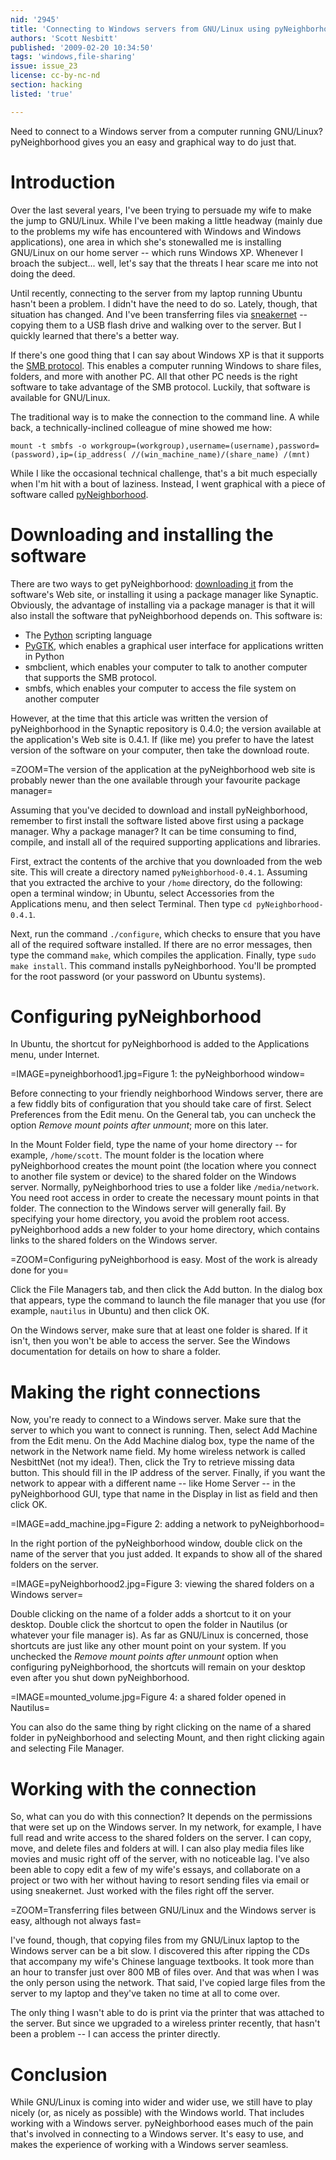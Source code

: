 ```yaml
---
nid: '2945'
title: 'Connecting to Windows servers from GNU/Linux using pyNeighborhood'
authors: 'Scott Nesbitt'
published: '2009-02-20 10:34:50'
tags: 'windows,file-sharing'
issue: issue_23
license: cc-by-nc-nd
section: hacking
listed: 'true'

---
```

Need to connect to a Windows server from a computer running GNU/Linux? pyNeighborhood gives you an easy and graphical way to do just that.

# Introduction

Over the last several years, I've been trying to persuade my wife to make the jump to GNU/Linux. While I've been making a little headway (mainly due to the problems my wife has encountered with Windows and Windows applications), one area in which she's stonewalled me is installing GNU/Linux on our home server -- which runs Windows XP. Whenever I broach the subject... well, let's say that the threats I hear scare me into not doing the deed. 

Until recently, connecting to the server from my laptop running Ubuntu hasn't been a problem. I didn't have the need to do so. Lately, though, that situation has changed. And I've been transferring files via [sneakernet](http://en.wikipedia.org/wiki/Sneakernet) -- copying them to a USB flash drive and walking over to the server. But I quickly learned that there's a better way.

If there's one good thing that I can say about Windows XP is that it supports the [SMB protocol](http://samba.anu.edu.au/cifs/docs/what-is-smb.html). This enables a computer running Windows to share files, folders, and more with another PC. All that other PC needs is the right software to take advantage of the SMB protocol. Luckily, that software is available for GNU/Linux.

The traditional way is to make the connection to the command line. A while back, a technically-inclined colleague of mine showed me how:

`mount -t smbfs -o workgroup=(workgroup),username=(username),password=(password),ip=(ip_address( //(win_machine_name)/(share_name) /(mnt)` 

While I like the occasional technical challenge, that's a bit much especially when I'm hit with a bout of laziness. Instead, I went graphical with a piece of software called [pyNeighborhood](http://pyneighborhood.sourceforge.net).

# Downloading and installing the software

There are two ways to get pyNeighborhood: [downloading it](http://sourceforge.net/projects/pyneighborhood/) from the software's Web site, or installing it using a package manager like Synaptic. Obviously, the advantage of installing via a package manager is that it will also install the software that pyNeighborhood depends on. This software is:

* The [Python](http://www.python.org/) scripting language
* [PyGTK](http://www.pygtk.org/), which enables a graphical user interface for applications written in Python
* smbclient, which enables your computer to talk to another computer that supports the SMB protocol.
* smbfs, which enables your computer to access the file system on another computer

However, at the time that this article was written the version of pyNeighborhood in the Synaptic repository is 0.4.0; the version available at the application's Web site is 0.4.1. If (like me) you prefer to have the latest version of the software on your computer, then take the download route. 

=ZOOM=The version of the application at the pyNeighborhood web site is probably newer than the one available through your favourite package manager=

Assuming that you've decided to download and install pyNeighborhood, remember to first install the software listed above first using a package manager. Why a package manager? It can be time consuming to find, compile, and install all of the required supporting applications and libraries. 

First, extract the contents of the archive that you downloaded from the web site. This will create a directory named `pyNeighborhood-0.4.1`. Assuming that you extracted the archive to your `/home` directory, do the following: open a terminal window; in Ubuntu, select Accessories from the Applications menu, and then select Terminal. Then type `cd pyNeighborhood-0.4.1`.

Next, run the command `./configure`, which checks to ensure that you have all of the required software installed. If there are no error messages, then type the command `make`, which compiles the application. Finally, type `sudo make install`. This command installs pyNeighborhood. You'll be prompted for the root password (or your password on Ubuntu systems). 

# Configuring pyNeighborhood

In Ubuntu, the shortcut for pyNeighborhood is added to the Applications menu, under Internet.

=IMAGE=pyneighborhood1.jpg=Figure 1: the pyNeighborhood window=

Before connecting to your friendly neighborhood Windows server, there are a few fiddly bits of configuration that you should take care of first. Select Preferences from the Edit menu. On the General tab, you can uncheck the option _Remove mount points after unmount_; more on this later. 

<!--pagebreak-->

In the Mount Folder field, type the name of your home directory -- for example, `/home/scott`. The mount folder is the location where pyNeighborhood creates the mount point (the location where you connect to another file system or device) to the shared folder on the Windows server. Normally, pyNeighborhood tries to use a folder like `/media/network`. You need root access in order to create the necessary mount points in that folder. The connection to the Windows server will generally fail. By specifying your home directory, you avoid the problem root access. pyNeighborhood adds a new folder to your home directory, which contains links to the shared folders on the Windows server.

=ZOOM=Configuring pyNeighborhood is easy. Most of the work is already done for you=

Click the File Managers tab, and then click the Add button. In the dialog box that appears, type the command to launch the file manager that you use (for example, `nautilus` in Ubuntu) and then click OK. 

On the Windows server, make sure that at least one folder is shared. If it isn't, then you won't be able to access the server. See the Windows documentation for details on how to share a folder.

# Making the right connections

Now, you're ready to connect to a Windows server. Make sure that the server to which you want to connect is running. Then, select Add Machine from the Edit menu. On the Add Machine dialog box, type the name of the network in the Network name field. My home wireless network is called NesbittNet (not my idea!). Then, click the Try to retrieve missing data button. This should fill in the IP address of the server. Finally, if you want the network to appear with a different name -- like Home Server -- in the pyNeighborhood GUI, type that name in the Display in list as field and then click OK.

=IMAGE=add_machine.jpg=Figure 2: adding a network to pyNeighborhood=

In the right portion of the pyNeighborhood window, double click on the name of the server that you just added. It expands to show all of the shared folders on the server. 

=IMAGE=pyNeighborhood2.jpg=Figure 3: viewing the shared folders on a Windows server=

Double clicking on the name of a folder adds a shortcut to it on your desktop. Double click the shortcut to open the folder in Nautilus (or whatever your file manager is). As far as GNU/Linux is concerned, those shortcuts are just like any other mount point on your system. If you unchecked the _Remove mount points after unmount_ option when configuring pyNeighborhood, the shortcuts will remain on your desktop even after you shut down pyNeighborhood.

=IMAGE=mounted_volume.jpg=Figure 4: a shared folder opened in Nautilus=

You can also do the same thing by right clicking on the name of a shared folder in pyNeighborhood and selecting Mount, and then right clicking again and selecting File Manager. 

# Working with the connection

So, what can you do with this connection? It depends on the permissions that were set up on the Windows server. In my network, for example, I have full read and write access to the shared folders on the server. I can copy, move, and delete files and folders at will. I can also play media files like movies and music right off of the server, with no noticeable lag. I've also been able to copy edit a few of my wife's essays, and collaborate on a project or two with her without having to resort sending files via email or using sneakernet. Just worked with the files right off the server.

=ZOOM=Transferring files between GNU/Linux and the Windows server is easy, although not always fast=

I've found, though, that copying files from my GNU/Linux laptop to the Windows server can be a bit slow. I discovered this after ripping the CDs that accompany my wife's Chinese language textbooks. It took more than an hour to transfer just over 800 MB of files over. And that was when I was the only person using the network. That said, I've copied large files from the server to my laptop and they've taken no time at all to come over. 

The only thing I wasn't able to do is print via the printer that was attached to the server. But since we upgraded to a wireless printer recently, that hasn't been a problem -- I can access the printer directly.

# Conclusion

While GNU/Linux is coming into wider and wider use, we still have to play nicely (or, as nicely as possible) with the Windows world. That includes working with a Windows server. pyNeighborhood eases much of the pain that's involved in connecting to a Windows server. It's easy to use, and makes the experience of working with a Windows server seamless.
